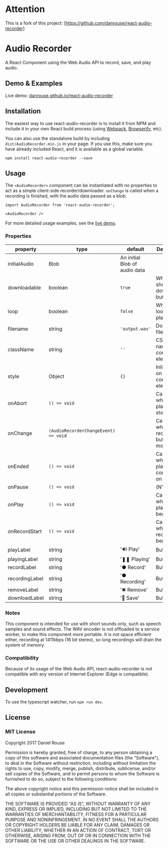 # Attention
This is a fork of this project: [https://github.com/danrouse/react-audio-recorder]

# Audio Recorder

A React Component using the Web Audio API to record, save, and play audio.


## Demo & Examples

Live demo: [danrouse.github.io/react-audio-recorder](https://danrouse.github.io/react-audio-recorder/)


## Installation

The easiest way to use react-audio-recorder is to install it from NPM and include it in your own React build process (using [Webpack](http://webpack.js.org/), [Browserify](http://browserify.org), etc).

You can also use the standalone build by including `dist/AudioRecorder.min.js` in your page. If you use this, make sure you have already included React, and it is available as a global variable.

```
npm install react-audio-recorder --save
```


## Usage

The `<AudioRecorder>` component can be instantiated with no properties to act as a simple client-side recorder/downloader. `onChange` is called when a recording is finished, with the audio data passed as a blob.

```
import AudioRecorder from 'react-audio-recorder';

<AudioRecorder />
```

For more detailed usage examples, see the [live demo](http://kremonte.github.io/react-audio-recorder/).

### Properties
property|type|default|Description
----|----|-------|-----------
initialAudio|Blob|An initial Blob of audio data
downloadable|boolean|`true`|Whether to show a download button
loop|boolean|`false`|Whether to loop audio playback
filename|string|`'output.wav'`|Downloaded file name
className|string|`''`|CSS class name on the container element
style|Object|`{}`|Inline styles on the container element
onAbort|`() => void`||Callback when playback is stopped
onChange|`(AudioRecorderChangeEvent) => void`||Callback when the recording buffer is modified
onEnded|`() => void`||Callback when playback completes on its own
onPause|`() => void`||(NYI)
onPlay|`() => void`||Callback when playback begins
onRecordStart|`() => void`||Callback when recording begins
playLabel|string|'🔊 Play'|Button label
playingLabel|string|'❚❚ Playing'|Button label
recordLabel|string|'● Record'|Button label
recordingLabel|string|'● Recording'|Button label
removeLabel|string|'✖ Remove'|Button label
downloadLabel|string|'💾 Save'|Button label

### Notes

This component is intended for use with short sounds only, such as speech samples and sound effects. The WAV encoder is not offloaded to a service worker, to make this component more portable. It is not space efficient either, recording at 1411kbps (16 bit stereo), so long recordings will drain the system of memory.

### Compatibility

Because of its usage of the Web Audio API, react-audio-recorder is not compatible with any version of Internet Explorer (Edge is compatible).


## Development

To use the typescript watcher, run `npm run dev`.

## License

### MIT License

Copyright 2017 Daniel Rouse

Permission is hereby granted, free of charge, to any person obtaining a copy of this software and associated documentation files (the "Software"), to deal in the Software without restriction, including without limitation the rights to use, copy, modify, merge, publish, distribute, sublicense, and/or sell copies of the Software, and to permit persons to whom the Software is furnished to do so, subject to the following conditions:

The above copyright notice and this permission notice shall be included in all copies or substantial portions of the Software.

THE SOFTWARE IS PROVIDED "AS IS", WITHOUT WARRANTY OF ANY KIND, EXPRESS OR IMPLIED, INCLUDING BUT NOT LIMITED TO THE WARRANTIES OF MERCHANTABILITY, FITNESS FOR A PARTICULAR PURPOSE AND NONINFRINGEMENT. IN NO EVENT SHALL THE AUTHORS OR COPYRIGHT HOLDERS BE LIABLE FOR ANY CLAIM, DAMAGES OR OTHER LIABILITY, WHETHER IN AN ACTION OF CONTRACT, TORT OR OTHERWISE, ARISING FROM, OUT OF OR IN CONNECTION WITH THE SOFTWARE OR THE USE OR OTHER DEALINGS IN THE SOFTWARE.
